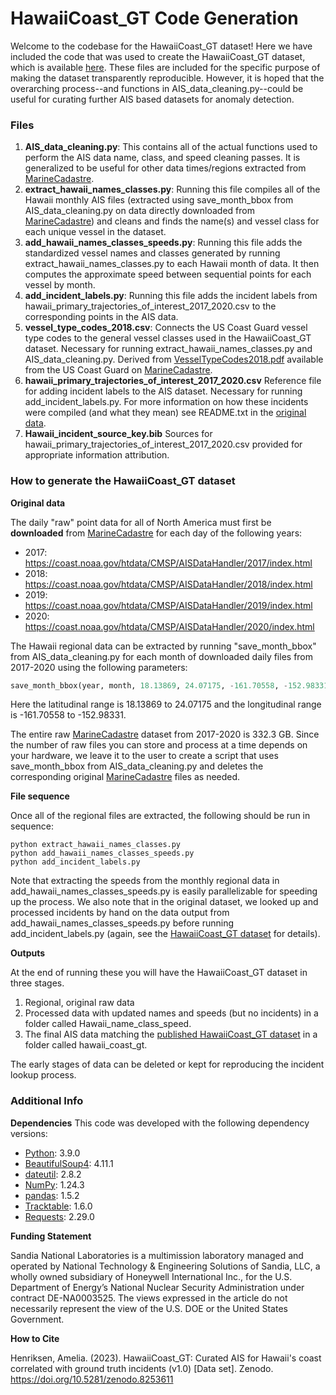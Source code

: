 # HawaiiCoast_GT Code Generation
Welcome to the codebase for the HawaiiCoast_GT dataset!
Here we have included the code that was used to create the
HawaiiCoast_GT dataset, which is available [here](https://zenodo.org/record/8253611).
These files are included for the specific purpose of making the dataset transparently reproducible.
However, it is hoped that the overarching process--and functions in AIS_data_cleaning.py--could be useful for curating further AIS based datasets for anomaly detection.

### Files
1. **AIS_data_cleaning.py**: This contains all of the actual functions used to
  perform the AIS data name, class, and speed cleaning passes. It is generalized
  to be useful for other data times/regions extracted from [MarineCadastre](https://marinecadastre.gov/ais/).
2. **extract_hawaii_names_classes.py**: Running this file compiles all of the Hawaii
  monthly AIS files (extracted using save_month_bbox from AIS_data_cleaning.py
  on data directly downloaded from [MarineCadastre](https://marinecadastre.gov/ais/)) and cleans and finds the
  name(s) and vessel class for each unique vessel in the dataset.
3. **add_hawaii_names_classes_speeds.py**: Running this file adds the standardized
  vessel names and classes generated by running extract_hawaii_names_classes.py
  to each Hawaii month of data. It then computes the approximate speed between
  sequential points for each vessel by month.
4. **add_incident_labels.py**: Running this file adds the incident labels from
  hawaii_primary_trajectories_of_interest_2017_2020.csv to the corresponding
  points in the AIS data.
5. **vessel_type_codes_2018.csv**: Connects the US Coast Guard vessel type codes
to the general vessel classes used in the HawaiiCoast_GT dataset. Necessary for
running extract_hawaii_names_classes.py and AIS_data_cleaning.py. Derived from [VesselTypeCodes2018.pdf](https://coast.noaa.gov/data/marinecadastre/ais/VesselTypeCodes2018.pdf) available
  from the US Coast Guard on [MarineCadastre](https://marinecadastre.gov/ais/).
6. **hawaii_primary_trajectories_of_interest_2017_2020.csv** Reference file for
  adding incident labels to the AIS dataset. Necessary for running add_incident_labels.py. For more information on how these incidents were compiled (and what they mean)
  see README.txt in the [original data](https://zenodo.org/record/8253611).
7. **Hawaii_incident_source_key.bib** Sources for hawaii_primary_trajectories_of_interest_2017_2020.csv
  provided for appropriate information attribution.


### How to generate the HawaiiCoast_GT dataset

**Original data**

The daily "raw" point data for all of North America must first be **downloaded** from
[MarineCadastre](https://marinecadastre.gov/ais/) for each day of the following years:
- 2017: https://coast.noaa.gov/htdata/CMSP/AISDataHandler/2017/index.html
- 2018: https://coast.noaa.gov/htdata/CMSP/AISDataHandler/2018/index.html
- 2019: https://coast.noaa.gov/htdata/CMSP/AISDataHandler/2019/index.html
- 2020: https://coast.noaa.gov/htdata/CMSP/AISDataHandler/2020/index.html

The Hawaii regional data can be extracted by running "save_month_bbox" from
AIS_data_cleaning.py for each month of downloaded daily files from 2017-2020
using the following parameters:
~~~ python
save_month_bbox(year, month, 18.13869, 24.07175, -161.70558, -152.98331, region='Hawaii')
~~~
Here the latitudinal range is 18.13869 to 24.07175 and the longitudinal range is
-161.70558 to -152.98331.

The entire raw [MarineCadastre](https://marinecadastre.gov/ais/) dataset from 2017-2020 is 332.3 GB. Since the
number of raw files you can store and process at a time depends on your hardware,
we leave it to the user to create a script that uses save_month_bbox from AIS_data_cleaning.py and deletes the
corresponding original [MarineCadastre](https://marinecadastre.gov/ais/) files as needed.

**File sequence**

Once all of the regional files are extracted, the following should be run in
sequence:

~~~
python extract_hawaii_names_classes.py
python add_hawaii_names_classes_speeds.py
python add_incident_labels.py
~~~

Note that extracting the speeds from the monthly regional data in add_hawaii_names_classes_speeds.py is easily parallelizable for speeding up the
process.
We also note that in the original dataset, we looked up and processed incidents
by hand on the data output from add_hawaii_names_classes_speeds.py before
running add_incident_labels.py (again, see the [HawaiiCoast_GT dataset](https://zenodo.org/record/8253611) for details).

**Outputs**

At the end of running these you will have the HawaiiCoast_GT dataset in three
stages.
1. Regional, original raw data
2. Processed data with updated names and speeds (but no incidents) in
  a folder called Hawaii_name_class_speed.
3. The final AIS data matching the [published HawaiiCoast_GT dataset](https://zenodo.org/record/8253611) in a folder
  called hawaii_coast_gt.

The early stages of data can be deleted or kept for reproducing the incident
lookup process.  

### Additional Info
**Dependencies**
This code was developed with the following dependency versions:
- [Python](https://www.python.org/): 3.9.0
- [BeautifulSoup4](https://pypi.org/project/beautifulsoup4/): 4.11.1
- [dateutil](https://dateutil.readthedocs.io/en/stable/): 2.8.2
- [NumPy](https://numpy.org/): 1.24.3
- [pandas](https://pandas.pydata.org/docs/index.html): 1.5.2
- [Tracktable](https://tracktable.readthedocs.io/en/latest/index.html): 1.6.0
- [Requests](https://requests.readthedocs.io/en/latest/): 2.29.0


**Funding Statement**

Sandia National Laboratories is a multimission laboratory managed and operated by
National Technology & Engineering Solutions of Sandia, LLC, a wholly owned
subsidiary of Honeywell International Inc., for the U.S. Department of Energy’s
National Nuclear Security Administration under contract DE-NA0003525. The views
expressed in the article do not necessarily represent the view of the U.S. DOE
or the United States Government.

**How to Cite**

Henriksen, Amelia. (2023). HawaiiCoast_GT: Curated AIS for Hawaii's coast correlated with ground truth incidents (v1.0) [Data set]. Zenodo. https://doi.org/10.5281/zenodo.8253611

